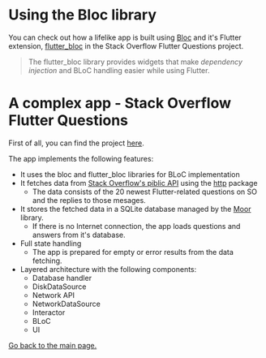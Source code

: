 # Using the Bloc library

You can check out how a lifelike app is built using [Bloc](https://pub.dev/packages/bloc) and it's Flutter extension, [flutter_bloc]( https://pub.dev/packages/flutter_bloc ) in the Stack Overflow Flutter Questions project.

> The flutter_bloc library provides widgets that make *dependency injection* and BLoC handling easier while using Flutter.

# A complex app - Stack Overflow Flutter Questions

First of all, you can find the project [here](01_Complex_project.md).

The app implements the following features:

* It uses the bloc and flutter_bloc libraries for BLoC implementation
* It fetches data from [Stack Overflow's piblic API](https://api.stackexchange.com/docs) using the [http](https://pub.dev/packages/http) package
  * The data consists of the 20 newest Flutter-related questions on SO and the replies to those mesages.
* It stores the fetched data in a SQLite database managed by the [Moor](https://pub.dev/packages/moor) library.
  * If there is no Internet connection, the app loads questions and answers from it's database.
* Full state handling
  * The app is prepared for empty or error results from the data fetching.
* Layered architecture with the following components:
  * Database handler
  * DiskDataSource
  * Network API
  * NetworkDataSource
  * Interactor
  * BLoC
  * UI

[Go back to the main page.](..\..\README.md) 